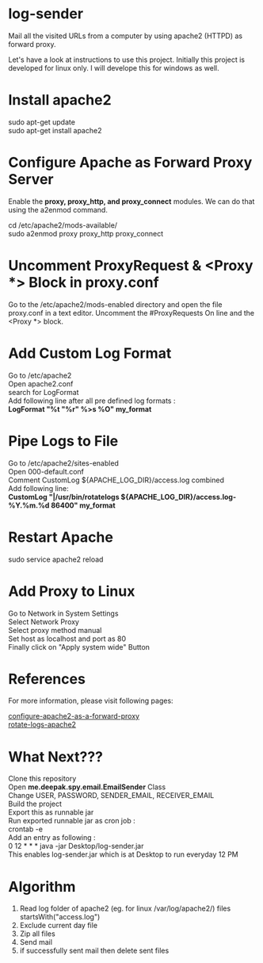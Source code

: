 # log-sender
Mail all the visited URLs from a computer by using apache2 (HTTPD) as forward proxy.

Let's have a look at instructions to use this project. Initially this project is developed for linux only. I will develope this for windows as well.

# Install apache2
sudo apt-get update<br/>
sudo apt-get install apache2

# Configure Apache as Forward Proxy Server
Enable the **proxy, proxy_http, and proxy_connect** modules. We can do that using the a2enmod command.

cd /etc/apache2/mods-available/<br/>
sudo a2enmod proxy proxy\_http proxy\_connect

# Uncomment ProxyRequest & <Proxy *> Block in proxy.conf
Go to the /etc/apache2/mods-enabled directory and open the file proxy.conf in a text editor. Uncomment the #ProxyRequests On line and the <Proxy *> block.

# Add Custom Log Format
Go to /etc/apache2<br/>
Open apache2.conf<br/>
search for LogFormat<br/>
Add following line after all pre defined log formats :<br/>
**LogFormat "%t \"%r\" %>s %O" my_format**

# Pipe Logs to File
Go to /etc/apache2/sites-enabled<br/>
Open 000-default.conf<br/>
Comment CustomLog ${APACHE\_LOG\_DIR}/access.log combined<br/>
Add following line:<br/>
**CustomLog "|/usr/bin/rotatelogs ${APACHE_LOG_DIR}/access.log-%Y.%m.%d 86400" my_format**

# Restart Apache
sudo service apache2 reload

# Add Proxy to Linux
Go to Network in System Settings<br/>
Select Network Proxy<br/>
Select proxy method manual<br/>
Set host as localhost and port as 80<br/>
Finally click on "Apply system wide" Button

# References
For more information, please visit following pages:

[configure-apache2-as-a-forward-proxy](https://geek-university.com/apache/configure-apache-as-a-forward-proxy/)<br/>
[rotate-logs-apache2](https://httpd.apache.org/docs/2.4/logs.html)

# What Next???
Clone this repository<br/>
Open **me.deepak.spy.email.EmailSender** Class<br/>
Change USER, PASSWORD, SENDER\_EMAIL, RECEIVER\_EMAIL<br/>
Build the project<br/>
Export this as runnable jar<br/>
Run exported runnable jar as cron job :<br/>
crontab -e<br/>
Add an entry as following :<br/>
0 12 * * * java -jar Desktop/log-sender.jar<br/>
This enables log-sender.jar which is at Desktop to run everyday 12 PM

# Algorithm
1. Read log folder of apache2 (eg. for linux /var/log/apache2/) files startsWith("access.log")
2. Exclude current day file
3. Zip all files
4. Send mail
5. if successfully sent mail then delete sent files
